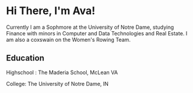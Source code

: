 # Hi There, I'm Ava!
Currently I am a Sophmore at the University of Notre Dame, studying Finance with minors in Computer and Data Technologies and Real Estate. I am also a coxswain on the Women's Rowing Team.

## Education 
Highschool : The Maderia School, McLean VA

College: The University of Notre Dame, IN

